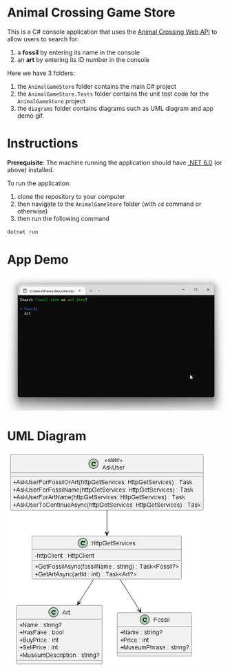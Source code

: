 # Animal Crossing Game Store

This is a C# console application that uses the [Animal Crossing Web API](https://acnhapi.com/) to allow users to search for:

1. a **fossil** by entering its name in the console
2. an **art** by entering its ID number in the console

Here we have 3 folders:

1. the `AnimalGameStore` folder contains the main C# project
2. the `AnimalGameStore.Tests` folder contains the unit test code for the `AnimalGameStore` project
3. the `diagrams` folder contains diagrams such as UML diagram and app demo gif.

# Instructions

**Prerequisite**: The machine running the application should have [.NET 6.0](https://dotnet.microsoft.com/en-us/download/dotnet/6.0) (or above) installed.

To run the application:

1. clone the repository to your computer
2. then navigate to the `AnimalGameStore` folder (with `cd` command or otherwise)
3. then run the following command

```c#
dotnet run
```

# App Demo

![App Demo](diagrams/appDemo.gif)

# UML Diagram

![UML Diagram](diagrams/AnimalGameStore.png)
